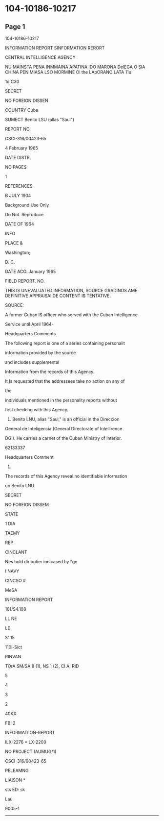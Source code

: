 # 104-10186-10217

## Page 1

104-10186-10217

INFORMATION REPORT SINFORMATION RERORT

CENTRAL INTELLIGENCE AGENCY

NU MAINSTA PENA INMMAINA APATINA IDO MARONA DelEGA O SIA CHINA PEN MIASA LSO MORMINE Ol the LApORANO LATA 11u

1d C30

SECRET

NO FOREIGN DISSEN

COUNTRY Cuba

SUMECT Benito LSU (allas "Saul")

REPORT NO.

CSCI-316/00423-65

4 February 1965

DATE DISTR,

NO PAGES:

1

REFERENCES

B JULY 1904

Background Use Only

Do Not. Reproduce

DATE OF 1964

INFO

PLACE &

Washington;

D. C.

DATE ACO. January 1965

FIELD REPORT. NO.

THIS IS UNEVALUATED INFORMATION, SOURCE GRADINOS AME DEFINITIVE APPRAISAl DE CONTENT I$ TENTATIVE.

SOURCE:

A former Cuban IS officer who served with the Cuban Intelligence

Service until April 1964-

Headquarters Comments

The following report is one of a series containing personalit

information provided by the source

and includes supplemental

Information from the records of this Agency.

It Is requested that the addressees take no action on any of

the

individuals mentioned in the personality reports without

first checking with this Agency.

1. Benito LNU, alias "Saul," is an official in the Direccion

General de Inteligencia (General Directorate of Intellirence

DGI). He carries a carnet of the Cuban Ministry of Interior.

62133337

Headquarters Comment

1.

The records of this Agency reveal no identifiable information

on Benito LNU.

SECRET

NO FOREIGN DISSEM

STATE

1 DIA

TAEMY

REP

CINCLANT

Nes hold diributier indicased by "ge

I NAVY

CINCSO #

MeSA

INFORMATION REPORT

101/S4.108

LL NE

LE

3' 15

110i-Sict

RINVAN

TOrA SM/SA 8 (1), NS 1 (2), CI A, RID

5

4

3

2

40KX

FBI 2

INFORMATLON-REPORT

ILX-2276 * LX-2200

NO PROJECT (AUMUG/1)

CSCI-316/00423-65

PELEAMNG

LIAISON *

sts ED: sk

Lau

9005-1

---

